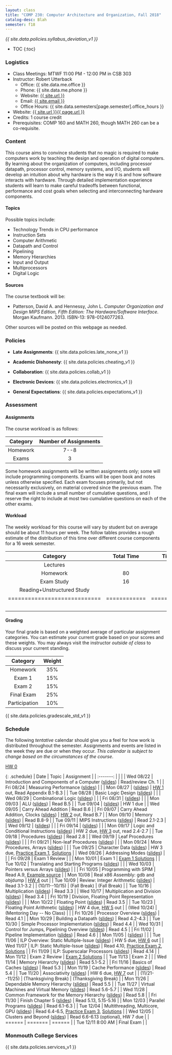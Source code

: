 ```yaml
---
layout: class
title: "COMP 230: Computer Architecture and Organization, Fall 2018"
catalog-desc: Blah
semester: f18
---
```


*{{ site.data.policies.syllabus_deviation_v1 }}*

* TOC
{:toc}

### Logistics

* Class Meetings: MTWF 11:00 PM - 12:00 PM in CSB 303
* Instructor: Robert Utterback
  * Office: {{ site.data.me.office }}
  * Phone: {{ site.data.me.phone }}
  * Website: <a href="{{ site.url }}">{{ site.url }}</a>
  * Email: <a href="mailto:{{ site.email }}">{{ site.email }}</a>
  * Office Hours: {{ site.data.semesters[page.semester].office_hours }}
* Website: <a href="{{ site.url }}{{ page.url }}">{{ site.url }}{{ page.url }}</a>
* Credits: 1 course credit
* Prerequisites: COMP 160 and MATH 260, though MATH 260 can be a co-requisite.

### Content

This course aims to convince students that no magic is required to
make computers work by teaching the design and operation of digital
computers. By learning about the organization of computers, including
processor datapath, processor control, memory systems, and I/O,
students will develop an intuition about why hardware is the way it is
and how software interacts with hardware. Through detailed
implementation experience students will learn to make careful
tradeoffs between functional, performance and cost goals when
selecting and interconnecting hardware components.

#### Topics

Possible topics include:

* Technology Trends in CPU performance
* Instruction Sets
* Computer Arithmetic
* Datapath and Control
* Pipelining
* Memory Hierarchies
* Input and Output
* Multiprocessors
* Digital Logic

#### Sources

The course textbook will be:

* Patterson, David A. and Hennessy, John L. *Computer Organization and
Design MIPS Edition, Fifth Edition: The Hardware/Software
Interface*. Morgan Kaufmann. 2013. ISBN-13: 978-0124077263.

Other sources will be posted on this webpage as needed.

### Policies

* **Late Assignments**: {{ site.data.policies.late_none_v1 }}

* **Academic Dishonesty**: {{ site.data.policies.cheating_v1 }}

* **Collaboration**: {{ site.data.policies.collab_v1 }}

* **Electronic Devices**: {{ site.data.policies.electronics_v1 }}

* **General Expectations**: {{ site.data.policies.expectations_v1 }}

### Assessment

#### Assignments

The course workload is as follows:

| Category | Number of Assignments |
| :-----:  |             :-------: |
| Homework |                  7--8 |
| Exams    |                     3 |

Some homework assignments will be written assignments only; some will
include programming components. Exams will be open book and notes
unless otherwise specified. Each exam focuses primarily, but not
necessarily exclusively, on material covered since the previous
exam. The final exam will include a small number of cumulative
questions, and I reserve the right to include at most two cumulative
questions on each of the other exams.

#### Workload

The weekly workload for this course will vary by student but on
average should be about 11 hours per week. The follow tables provides
a rough estimate of the distribution of this time over different
course components for a 16 week semester.

| Category                     | Total Time   |     Time/week (hours) |
| :-----:                      | :-------:    |   :-----------------: |
| Lectures                     |              |                     3 |
| Homework                     | 80           |                     5 |
| Exam Study                   | 16           |                     1 |
| Reading+Unstructured Study   |              |                     2 |
| ============================ | ============ | ===================== |
|                              |              |                    11 |

#### Grading

Your final grade is based on a weighted average of particular
assignment categories. You can estimate your current grade based on
your scores and these weights. You may always visit the instructor
*outside of class* to discuss your current standing.

| Category      |    Weight |
| :-----:       | :-------: |
| Homework      |       35% |
| Exam 1        |       15% |
| Exam 2        |       15% |
| Final Exam    |       25% |
| Participation |       10% |

{{ site.data.policies.gradescale_std_v1 }}

### Schedule
The following *tentative* calendar should give you a feel for how work is
distributed throughout the semester. Assignments and events are listed
in the week they are due or when they occur. *This calendar is subject
to change based on the circumstances of the course*.

[HW 0](./hw0.pdf)

{: .schedule}
| Date              | Topic                                                            | Assignment                                                               |
| :-------:         |                                                                  |                                                                          |
| Wed 08/22         | Introduction and Components of a Computer ([slides](./L01.pptx)) | Read/review Ch. 1                                                        |
| Fri 08/24         | Measuring Performance ([slides](./L02.pptx))                     |                                                                          |
| Mon 08/27         | ([slides](./L03.pptx))                                           | [HW 1](./hw1.pdf) out, Read Appendix B.1-B.3                             |
| Tue 08/28         | Basic Logic Design ([slides](./L04.pptx))                        |                                                                          |
| Wed 08/29         | Combinational Logic ([slides](L05.pptx))                         |                                                                          |
| Fri 08/31         | ([slides](L06.pptx))                                             |                                                                          |
| Mon 09/03         | ALU ([slides](L07.pptx))                                         | Read B.5                                                                 |
| Tue 09/04         | ([slides](L08.pptx))                                             | HW 1 due                                                                 |
| Wed 09/05         | Carry Ahead Addition                                             | Read B.6                                                                 |
| Fri 09/07         | Carry Ahead Addition, Clocks ([slides](L09-10.pptx))             | [HW 2](./hw2.pdf) out, Read B.7                                          |
| Mon 09/10         | Memory ([slides](L11.pptx))                                      | Read B.8-9                                                               |
| Tue 09/11         | MIPS Instructions ([slides](L12.pptx))                           | Read 2.1-2.3                                                             |
| Wed 09/12         | ([slides](L13.pptx))                                             |                                                                          |
| Fri 09/14         | ([slides](L14.pptx))                                             |                                                                          |
| Mon 09/17         | Logic and Conditional Instructions ([slides](L15.pptx))          | HW 2 due, [HW 3](./hw3.pdf) out, read 2.4-2.7                            |
| Tue 09/18         | Procedures ([slides](L16.pptx))                                  | Read 2.8                                                                 |
| Wed 09/19         | Leaf Procedures ([slides](L17.pptx))                             |                                                                          |
| Fri 09/21         | Non-leaf Procedures ([slides](L18.pptx))                         |                                                                          |
| Mon 09/24         | More Procedures, Arrays ([slides](L19.pptx))                     |                                                                          |
| Tue 09/25         | Character Data ([slides](L20.pptx))                              | HW 3 due, [Practice Exam 1](./exam1p.pdf), [Solutions](./exam1p-sol.pdf) |
| Wed 09/26         | Addressing Modes ([slides](L21.pptx))                            |                                                                          |
| Fri 09/28         | Exam 1  Review                                                   |                                                                          |
| Mon 10/01         | Exam 1                                                           | [Exam 1 Solutions](./exam1-sol.pdf)                                      |
| Tue 10/02         | Translating and Starting Programs ([slides](L24.pptx))           |                                                                          |
| Wed 10/03         | Pointers versus Arrays ([slides](L25.pptx))                      |                                                                          |
| Fri 10/05         | Programming with SPIM                                            | Read A.9, [Example source](./add2.asm)                                   |
| Mon 10/08         | Real x86 Assembly: gdb and objdump                               | [HW 4](./hw4.pdf) out                                                    |
| Tue 10/09         | Review: Integer Arithmetic ([slides](L27.pptx))                  | Read 3.1-3.2                                                             |
| (10/11--10/15)    | (Fall Break)                                                     | (Fall Break)                                                             |
| Tue 10/16         | Multiplication ([slides](L28.pptx))                              | Read 3.3                                                                 |
| Wed 10/17         | Multiplication and Division ([slides](L29.pptx))                 | Read 3.4                                                                 |
| Fri 10/19         | Division, Floating Point Representation ([slides](L30.pptx))     |                                                                          |
| Mon 10/22         | Floating Point ([slides](L31.pptx))                              | Read 3.5                                                                 |
| Tue 10/23         | Floating Point Arithmetic ([slides](L33.pptx))                   | HW 4 due, [HW 5](./hw5.pdf) out                                          |
| (Wed 10/24)       | (Mentoring Day -- No Class)                                      |                                                                          |
| Fri 10/26         | Processor Overview ([slides](L34.pptx))                          | Read 4.1                                                                 |
| Mon 10/29         | Building a Datapath ([slides](L35.pptx))                         | Read 4.2-4.3                                                             |
| Tue 10/30         | Simple Processor Implementation ([slides](L36.pptx))             | Read 4.4                                                                 |
| Wed 10/31         | Control for Jumps, Pipelining Overview ([slides](L37.pptx))      | Read 4.5                                                                 |
| Fri 11/02         | Pipeline Implementation ([slides](L38.pptx))                     | Read 4.6                                                                 |
| Mon 11/05         | ([slides](L39.pptx))                                             |                                                                          |
| Tue 11/06         | ILP Overview: Static Multiple-Issue ([slides](L40.pptx))         | HW 5 due, [HW 6](./hw6.pdf) out                                          |
| Wed 11/07         | ILP: Static Multiple-Issue ([slides](L41.pptx))                  | Read 4.10, [Practice Exam 2](exam2p.pdf), [Solutions](exam2p-sol.pdf)    |
| Fri 11/09         | ILP: Superscalar Processors ([slides](L42.pptx))                 | Read 4.14                                                                |
| Mon 11/12         | Exam 2 Review                                                    | [Exam 2 Solutions](exam2-sol.pdf)                                        |
| Tue 11/13         | Exam 2                                                           |                                                                          |
| Wed 11/14         | Memory Hierarchy ([slides](L46.pptx))                            | Read 5.1-5.2                                                             |
| Fri 11/16         | Basics of Caches ([slides](L47.pptx))                            | Read 5.3                                                                 |
| Mon 11/19         | Cache Performance ([slides](L48.pptx))                           | Read 5.4                                                                 |
| Tue 11/20         | Associativity ([slides](L49.pptx))                               | HW 6 due, [HW 7](hw7.pdf) out                                            |
| (11/21--11/25)    | (Thanksgiving Break)                                             | (Thanksgiving Break)                                                     |
| Mon 11/26         | Dependable Memory Hierarchy ([slides](L50.pptx))                 | Read 5.5                                                                 |
| Tue 11/27         | Virtual Machines and Virtual Memory ([slides](L51.pptx))         | Read 5.6-5.7                                                             |
| Wed 11/28         | Common Framework for the Memory Hierarchy ([slides](L52.pptx))   | Read 5.8                                                                 |
| Fri 11/30         | Finish Chapter 5 ([slides](L53.pptx))                            | Read 5.13, 5.15-5.16                                                     |
| Mon 12/03         | Parallel Programs ([slides](L54.pptx))                           | Read 6.1-6.3                                                             |
| Tue 12/04         | Multithreading, Multicore, GPU ([slides](L55.pptx))              | Read 6.4-6.5, [Practice Exam 3](exam3p.pdf), [Solutions](exam3p-sol.pdf) |
| Wed 12/05         | Clusters and Beyond ([slides](L56.pptx))                         | Read 6.6-6.13 (optional), HW 7 due                                       |
| ======            | =======                                                          | ======                                                                   |
| Tue 12/11 8:00 AM | Final Exam                                                       |                                                                          |

### Monmouth College Services

{{ site.data.policies.services_v1 }}

<!-- Local Variables: -->
<!-- eval: (orgtbl-mode) -->
<!-- End: -->
